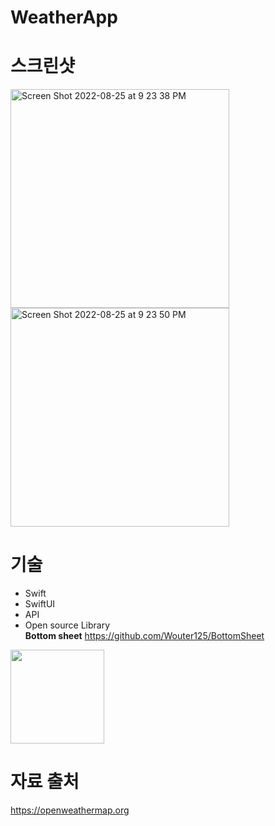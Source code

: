 # WeatherApp

# 스크린샷
<div>
  
<img width="350" alt="Screen Shot 2022-08-25 at 9 23 38 PM" src="https://user-images.githubusercontent.com/59020969/186670414-1c3caf0b-fe55-4625-8604-0ea5e6113da9.png">
<img width="350" alt="Screen Shot 2022-08-25 at 9 23 50 PM" src="https://user-images.githubusercontent.com/59020969/186670424-08a9ffa3-45a4-4296-bb22-6318cd6dc30d.png">

<div>

# 기술 
- Swift
- SwiftUI
- API
- Open source Library
  <br>
  <b>Bottom sheet</b>
  https://github.com/Wouter125/BottomSheet
<img width=150, src ="https://user-images.githubusercontent.com/59020969/186670149-5b16a895-f18a-43c2-9a60-f374d1e6b3b9.mov">
  
 # 자료 출처 
 https://openweathermap.org


